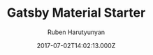 ---
title: Gatsby Material Starter
github: https://github.com/Vagr9K/gatsby-material-starter
demo: https://vagr9k.github.io/gatsby-material-starter/
author: Ruben Harutyunyan
ssg:
  - Gatsby
cms:
  - Markdown
date: 2017-07-02T14:02:13.000Z
description: A high performance blog starter with Material design in mind for GatsbyJS.
draft: true
publish_date: '2017-07-02T14:02:13Z'
update_date: '2022-07-06T16:33:19Z'
github_star: 509
github_fork: 173
---